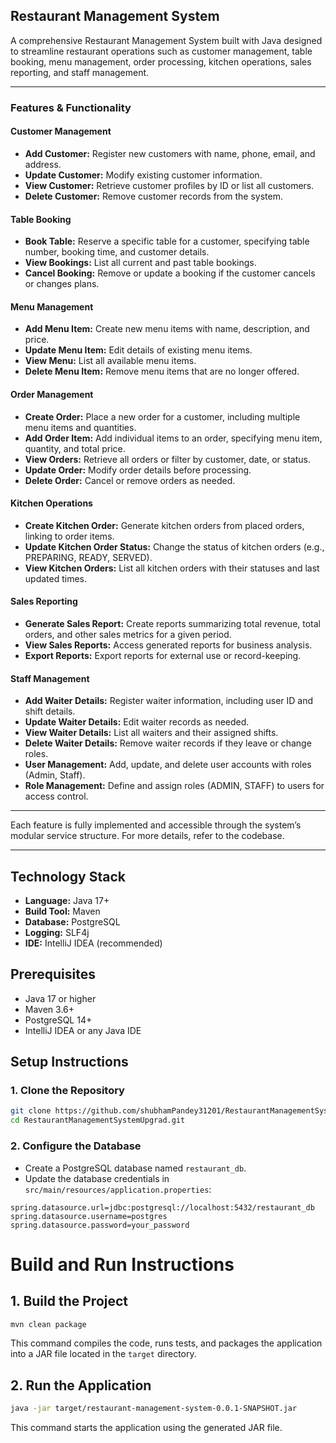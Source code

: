 
## Restaurant Management System

A comprehensive Restaurant Management System built with Java designed to streamline restaurant operations such as customer management, table booking, menu management, order processing, kitchen operations, sales reporting, and staff management.

---

### Features & Functionality

#### Customer Management
- **Add Customer:** Register new customers with name, phone, email, and address.
- **Update Customer:** Modify existing customer information.
- **View Customer:** Retrieve customer profiles by ID or list all customers.
- **Delete Customer:** Remove customer records from the system.

#### Table Booking
- **Book Table:** Reserve a specific table for a customer, specifying table number, booking time, and customer details.
- **View Bookings:** List all current and past table bookings.
- **Cancel Booking:** Remove or update a booking if the customer cancels or changes plans.

#### Menu Management
- **Add Menu Item:** Create new menu items with name, description, and price.
- **Update Menu Item:** Edit details of existing menu items.
- **View Menu:** List all available menu items.
- **Delete Menu Item:** Remove menu items that are no longer offered.

#### Order Management
- **Create Order:** Place a new order for a customer, including multiple menu items and quantities.
- **Add Order Item:** Add individual items to an order, specifying menu item, quantity, and total price.
- **View Orders:** Retrieve all orders or filter by customer, date, or status.
- **Update Order:** Modify order details before processing.
- **Delete Order:** Cancel or remove orders as needed.

#### Kitchen Operations
- **Create Kitchen Order:** Generate kitchen orders from placed orders, linking to order items.
- **Update Kitchen Order Status:** Change the status of kitchen orders (e.g., PREPARING, READY, SERVED).
- **View Kitchen Orders:** List all kitchen orders with their statuses and last updated times.

#### Sales Reporting
- **Generate Sales Report:** Create reports summarizing total revenue, total orders, and other sales metrics for a given period.
- **View Sales Reports:** Access generated reports for business analysis.
- **Export Reports:** Export reports for external use or record-keeping.

#### Staff Management
- **Add Waiter Details:** Register waiter information, including user ID and shift details.
- **Update Waiter Details:** Edit waiter records as needed.
- **View Waiter Details:** List all waiters and their assigned shifts.
- **Delete Waiter Details:** Remove waiter records if they leave or change roles.
- **User Management:** Add, update, and delete user accounts with roles (Admin, Staff).
- **Role Management:** Define and assign roles (ADMIN, STAFF) to users for access control.

---

Each feature is fully implemented and accessible through the system’s modular service structure. For more details, refer to the codebase.

---

## Technology Stack

- **Language:** Java 17+
- **Build Tool:** Maven
- **Database:** PostgreSQL
- **Logging:** SLF4j
- **IDE:** IntelliJ IDEA (recommended)

## Prerequisites

- Java 17 or higher
- Maven 3.6+
- PostgreSQL 14+
- IntelliJ IDEA or any Java IDE

## Setup Instructions

### 1. Clone the Repository

```bash
git clone https://github.com/shubhamPandey31201/RestaurantManagementSystemUpgrad.git
cd RestaurantManagementSystemUpgrad.git
```
### 2. Configure the Database

- Create a PostgreSQL database named `restaurant_db`.
- Update the database credentials in `src/main/resources/application.properties`:

```properties
spring.datasource.url=jdbc:postgresql://localhost:5432/restaurant_db
spring.datasource.username=postgres
spring.datasource.password=your_password
```
# Build and Run Instructions

## 1. Build the Project

```bash
mvn clean package
```

This command compiles the code, runs tests, and packages the application into a JAR file located in the `target` directory.

## 2. Run the Application

```bash
java -jar target/restaurant-management-system-0.0.1-SNAPSHOT.jar
```

This command starts the application using the generated JAR file.
